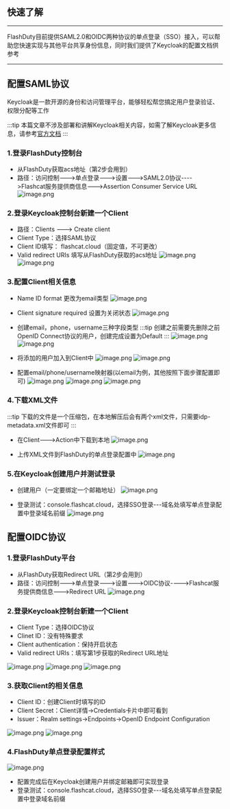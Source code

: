 ## 快速了解
---

FlashDuty目前提供SAML2.0和OIDC两种协议的单点登录（SSO）接入，可以帮助您快速实现与其他平台共享身份信息，同时我们提供了Keycloak的配置文档供参考

---
## 配置SAML协议

Keycloak是一款开源的身份和访问管理平台，能够轻松帮您搞定用户登录验证、权限分配等工作

:::tip
本篇文章不涉及部署和讲解Keycloak相关内容，如需了解Keycloak更多信息，请参考[官方文档](https://www.keycloak.org/)
:::

### 1.登录FlashDuty控制台
- 从FlashDuty获取acs地址（第2步会用到）
- 路径：访问控制--->单点登录--->设置--->SAML2.0协议---->Flashcat服务提供商信息--->Assertion Consumer Service URL
![image.png](https://api.apifox.com/api/v1/projects/4169655/resources/437194/image-preview)

### 2.登录Keycloak控制台新建一个Client
- 路径：Clients ---> Create client
- Client Type：选择SAML协议
- Client ID填写： flashcat.cloud（固定值，不可更改）
- Valid redirect URIs 填写从FlashDuty获取的acs地址
![image.png](https://api.apifox.com/api/v1/projects/4169655/resources/437197/image-preview)
![image.png](https://api.apifox.com/api/v1/projects/4169655/resources/437029/image-preview)

### 3.配置Client相关信息

- Name ID format 更改为email类型
![image.png](https://api.apifox.com/api/v1/projects/4169655/resources/437031/image-preview)

- Client signature required 设置为关闭状态
![image.png](https://api.apifox.com/api/v1/projects/4169655/resources/437195/image-preview)


- 创建email，phone，username三种字段类型
:::tip
创建之前需要先删除之前OpenID Connect协议的用户，创建完成设置为Default
:::
![image.png](https://api.apifox.com/api/v1/projects/4169655/resources/437033/image-preview)
![image.png](https://api.apifox.com/api/v1/projects/4169655/resources/437034/image-preview)

- 将添加的用户加入到Client中
![image.png](https://api.apifox.com/api/v1/projects/4169655/resources/437037/image-preview)
![image.png](https://api.apifox.com/api/v1/projects/4169655/resources/437038/image-preview)


- 配置email/phone/username映射器(以email为例，其他按照下面步骤配置即可)
![image.png](https://api.apifox.com/api/v1/projects/4169655/resources/437057/image-preview)
![image.png](https://api.apifox.com/api/v1/projects/4169655/resources/437058/image-preview)
![image.png](https://api.apifox.com/api/v1/projects/4169655/resources/437060/image-preview)

### 4.下载XML文件
:::tip
下载的文件是一个压缩包，在本地解压后会有两个xml文件，只需要idp-metadata.xml文件即可
:::
 - 在Client--->Action中下载到本地
![image.png](https://api.apifox.com/api/v1/projects/4169655/resources/437039/image-preview)

- 上传XML文件到FlashDuty的单点登录配置中
![image.png](https://api.apifox.com/api/v1/projects/4169655/resources/437040/image-preview)


### 5.在Keycloak创建用户并测试登录

- 创建用户（一定要绑定一个邮箱地址）
![image.png](https://api.apifox.com/api/v1/projects/4169655/resources/437041/image-preview)

- 登录测试：console.flashcat.cloud，选择SSO登录---域名处填写单点登录配置中登录域名前缀
![image.png](https://api.apifox.com/api/v1/projects/4169655/resources/437062/image-preview)

## 配置OIDC协议

### 1.登录FlashDuty平台
- 从FlashDuty获取Redirect URL（第2步会用到）
- 路径：访问控制--->单点登录--->设置--->OIDC协议---->Flashcat服务提供商信息--->Redirect URL
![image.png](https://api.apifox.com/api/v1/projects/4169655/resources/437183/image-preview)

### 2.登录Keycloak控制台新建一个Client

- Client Type：选择OIDC协议
- Clinet ID：没有特殊要求
- Client authentication：保持开启状态
- Valid redirect URIs：填写第1步获取的Redirect URL地址

![image.png](https://api.apifox.com/api/v1/projects/4169655/resources/437179/image-preview)
![image.png](https://api.apifox.com/api/v1/projects/4169655/resources/437180/image-preview)
![image.png](https://api.apifox.com/api/v1/projects/4169655/resources/437184/image-preview)

### 3.获取Client的相关信息

- Client ID：创建Client时填写的ID
- Client Secret：Client详情->Credentials卡片中即可看到
- Issuer：Realm settings->Endpoints->OpenID Endpoint Configuration

![image.png](https://api.apifox.com/api/v1/projects/4169655/resources/437186/image-preview)
![image.png](https://api.apifox.com/api/v1/projects/4169655/resources/437187/image-preview)

### 4.FlashDuty单点登录配置样式

![image.png](https://api.apifox.com/api/v1/projects/4169655/resources/437188/image-preview)

- 配置完成后在Keycloak创建用户并绑定邮箱即可实现登录
- 登录测试：console.flashcat.cloud，选择SSO登录---域名处填写单点登录配置中登录域名前缀